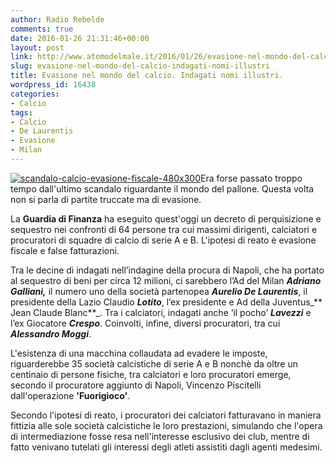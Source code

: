 ```yaml
---
author: Radio Rebelde
comments: true
date: 2016-01-26 21:31:46+00:00
layout: post
link: http://www.atomodelmale.it/2016/01/26/evasione-nel-mondo-del-calcio-indagati-nomi-illustri/
slug: evasione-nel-mondo-del-calcio-indagati-nomi-illustri
title: Evasione nel mondo del calcio. Indagati nomi illustri.
wordpress_id: 16438
categories:
- Calcio
tags:
- Calcio
- De Laurentis
- Evasione
- Milan
---
```


[![scandalo-calcio-evasione-fiscale-480x300](http://www.atomodelmale.it/wp-content/uploads/2016/01/scandalo-calcio-evasione-fiscale-480x300-300x188.jpg)](http://www.atomodelmale.it/2016/01/26/evasione-nel-mondo-del-calcio-indagati-nomi-illustri/scandalo-calcio-evasione-fiscale-480x300/)Era forse passato troppo tempo dall'ultimo scandalo riguardante il mondo del pallone. Questa volta non si parla di partite truccate ma di evasione.

La **Guardia di Finanza** ha eseguito quest'oggi un decreto di perquisizione e sequestro nei confronti di 64 persone tra cui massimi dirigenti, calciatori e procuratori di squadre di calcio di serie A e B. L'ipotesi di reato è evasione fiscale e false fatturazioni.

Tra le decine di indagati nell’indagine della procura di Napoli, che ha portato al sequestro di beni per circa 12 milioni, ci sarebbero l’Ad del Milan _**Adriano Galliani,**_ il numero uno della società partenopea _**Aurelio De Laurentis**_, il presidente della Lazio Claudio _**Lotito**_, l’ex presidente e Ad della Juventus_** Jean Claude Blanc**_. Tra i calciatori, indagati anche ‘il pocho’ _**Lavezzi**_ e l’ex Giocatore _**Crespo**_. Coinvolti, infine, diversi procuratori, tra cui _**Alessandro Moggi**_.



L'esistenza di una macchina collaudata ad evadere le imposte, riguarderebbe 35 società calcistiche di serie A e B nonchè da oltre un centinaio di persone fisiche, tra calciatori e loro procuratori emerge, secondo il procuratore aggiunto di Napoli, Vincenzo Piscitelli dall'operazione **'Fuorigioco'**.

Secondo l'ipotesi di reato, i procuratori dei calciatori fatturavano in maniera fittizia alle sole società calcistiche le loro prestazioni, simulando che l'opera di intermediazione fosse resa nell'interesse esclusivo dei club, mentre di fatto venivano tutelati gli interessi degli atleti assistiti dagli agenti medesimi.
